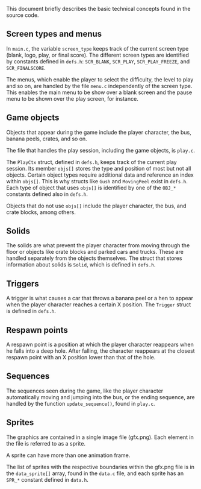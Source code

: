 This document briefly describes the basic technical concepts found in the
source code.


## Screen types and menus

In ``main.c``, the variable ``screen_type`` keeps track of the current screen
type (blank, logo, play, or final score). The different screen types are
identified by constants defined in ``defs.h``: ``SCR_BLANK``, ``SCR_PLAY``,
``SCR_PLAY_FREEZE``, and ``SCR_FINALSCORE``.

The menus, which enable the player to select the difficulty, the level to
play and so on, are handled by the file ``menu.c`` independently of the screen
type. This enables the main menu to be show over a blank screen and the pause
menu to be shown over the play screen, for instance.


## Game objects

Objects that appear during the game include the player character, the bus,
banana peels, crates, and so on.

The file that handles the play session, including the game objects, is
``play.c``.

The ``PlayCtx`` struct, defined in ``defs.h``, keeps track of the current play
session. Its member ``objs[]`` stores the type and position of most but not all
objects. Certain object types require additional data and reference an index
within ``objs[]``. This is why structs like ``Gush`` and ``MovingPeel`` exist
in ``defs.h``. Each type of object that uses ``objs[]`` is identified by one of
the ``OBJ_*`` constants defined also in ``defs.h``.

Objects that do not use ``objs[]`` include the player character, the bus, and
crate blocks, among others.


## Solids

The solids are what prevent the player character from moving through the floor
or objects like crate blocks and parked cars and trucks. These are handled
separately from the objects themselves. The struct that stores information
about solids is ``Solid``, which is defined in ``defs.h``.


## Triggers

A trigger is what causes a car that throws a banana peel or a hen to appear
when the player character reaches a certain X position. The ``Trigger`` struct
is defined in ``defs.h``.


## Respawn points

A respawn point is a position at which the player character reappears when he
falls into a deep hole. After falling, the character reappears at the closest
respawn point with an X position lower than that of the hole.


## Sequences

The sequences seen during the game, like the player character automatically
moving and jumping into the bus, or the ending sequence, are handled by the
function ``update_sequence()``, found in ``play.c``.


## Sprites

The graphics are contained in a single image file (gfx.png). Each element in
the file is referred to as a sprite.

A sprite can have more than one animation frame.

The list of sprites with the respective boundaries within the gfx.png file is
in the ``data_sprite[]`` array, found in the ``data.c`` file, and each sprite
has an ``SPR_*`` constant defined in ``data.h``.

